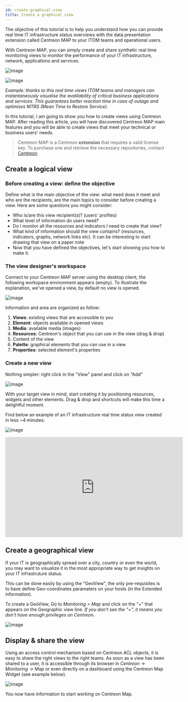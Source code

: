 ```yaml
---
id: create-graphical-view
title: Create a graphical view 
---
```


The objective of this tutorial is to help you understand how you can provide
real time IT infrastructure status overviews with the data presentation
extension called Centreon MAP to your ITOM teams and operational users.

With Centreon MAP, you can simply create and share synthetic real time
monitoring views to monitor the performance of your IT infrastructure, network,
applications and services.

![image](../assets/graph-views/tuto_ex_1.png)

![image](../assets/graph-views/tuto_ex_2.png)

*Example: thanks to this real time views ITOM teams and managers can
instantaneously visualise the avalilability of critical business applications
and services. This guarantees better reaction time in case of outage and
optimises MTRS (Mean Time to Restore Service).*

In this tutorial, I am going to show you how to create views using Centreon MAP.
After reading this article, you will have discovered Centreon MAP main features
and you will be able to create views that meet your technical or business users'
needs.

> Centreon MAP is a Centreon **extension** that requires a valid license key. To
> purchase one and retrieve the necessary repositories, contact
> [Centreon](sales@centreon.com).

## Create a logical view

### Before creating a view: define the objective

Define what is the main objective of the view: what need does it meet and who
are the recipients, are the main topics to consider before creating a view. Here
are some questions you might consider:

  - Who is/are this view recipient(s)? (users' profiles)
  - What level of information do users need?
  - Do I monitor all the resources and indicators I need to create that view?
  - What kind of information should the view contains? (resources, indicators,
    graphs, network links etc). It can be interesting to start drawing that view
    on a paper note
  - Now that you have defined the objectives, let's start showing you how to
    make it.

### The view designer's workspace

Connect to your Centreon MAP server using the desktop client, the following
workspace environment appears (empty). To illustrate the explanation, we've
opened a view, by default no view is opened.

![image](../assets/graph-views/tuto_workspace.png)

Information and area are organized as follow:

1.  **Views**: existing views that are accessible to you
2.  **Element**: objects available in opened views
3.  **Media**: available media (images)
4.  **Resources**: Centreon's object that you can use in the view (drag & drop)
5.  Content of the view
6.  **Palette**: graphical elements that you can use in a view
7.  **Properties**: selected element's properties

### Create a new view

Nothing simpler: right click in the "View" panel and click on "Add"

![image](../assets/graph-views/create_view.gif)

With your target view in mind, start creating it by positioning resources,
widgets and other elements. Drag & drop and shortcuts will make this time a
delightful moment.

Find below an example of an IT infrastructure real time status view created in
less \~4 minutes:

![image](../assets/graph-views/ex_view.jpg)

<div align="center">
  <iframe width="560" height="315" src="https://www.youtube.com/embed/tsgYRpYqaAU" frameborder="0" allow="accelerometer; autoplay; encrypted-media; gyroscope; picture-in-picture" allowfullscreen></iframe>
</div>

## Create a geographical view

If your IT is geographically spread over a city, country or even the world, you
may want to visualize it in the most appropriate way to get insights on your IT
infrastruture status.

This can be done easily by using the "GeoView", the only pre-requisites is to
have define Geo-coordinates paramaters on your hosts (in the Extended
information).

To create a GeoView, Go to *Monitoring \> Map* and click on the "+" that appears
on the Geographic view line. *If you don't see the "+", it means you don't have
enough privileges on Centreon.*

![image](../assets/graph-views/create_geo_view.gif)

## Display & share the view

Using an access control mechanism based on Centreon ACL objects, it is easy to
share the right views to the right teams. As soon as a view has been shared to a
user, it is accessible through its browser in *Centreon → Monitoring → Map* or
even directly on a dashboard using the Centreon Map Widget (see example below).

![image](../assets/graph-views/share_view.png)

You now have information to start working on Centreon Map.

